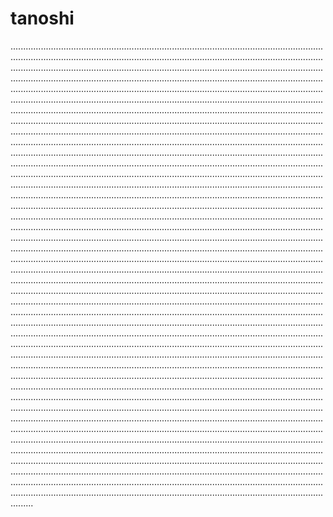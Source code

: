 # tanoshi
.............................................................................................................................................................................................................................................................................................................................................................................................................................................................................................................................................................................................................................................................................................................................................................................................................................................................................................................................................................................................................................................................................................................................................................................................................................................................................................................................................................................................................................................................................................................................................................................................................................................................................................................................................................................................................................................................................................................................................................................................................................................................................................................................................................................................................................................................................................................................................................................................................................................................................................................................................................................................................................................................................................................................................................................................................................................................................................................................................................................................................................................................................................................................................................................................................................................................................................................................................................................................................................................................................................................................................................................................................................................................................................................................................................................................................................................................................................................................................................................................................................................................................................................................................................................................................................................................................................................................................................................................................................................................................................................................................................................................................................................................................................................................................................................................................................................................................................................................................................................................................................................................................................................................................................................................................................................................................................................................................................................................................................................................................................................................................................